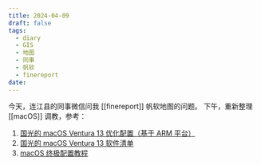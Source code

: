 ```yaml
---
title: 2024-04-09
draft: false
tags:
  - diary
  - GIS
  - 地图
  - 同事
  - 帆软
  - finereport
date:
---
```


今天，连江县的同事微信问我 [[finereport]] 帆软地图的问题。
下午，重新整理 [[macOS]] 调教，参考：

1. [国光的 macOS Ventura 13 优化配置（基于 ARM 平台）](https://www.sqlsec.com/2023/07/ventura.html)
2. [国光的 macOS Ventura 13 软件清单](https://www.sqlsec.com/2023/09/softmac.html)
3. [macOS 终极配置教程](https://44maker.github.io/wiki/Mac/index.html)
